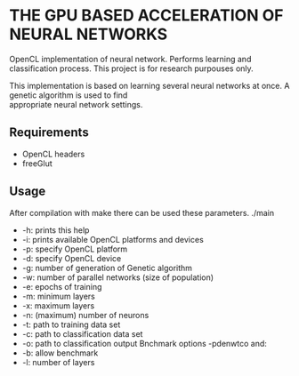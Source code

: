 # THE GPU BASED ACCELERATION OF NEURAL NETWORKS
OpenCL implementation of neural network. Performs learning and classification process.
This project is for research purpouses only.

This implementation is based on learning several neural networks at once. A genetic algorithm is used to find     
appropriate neural network settings.

## Requirements
- OpenCL headers
- freeGlut

## Usage
After compilation with make there can be used these parameters.
./main
- -h: prints this help
- -i: prints available OpenCL platforms and devices
- -p: specify OpenCL platform
- -d: specify OpenCL device
- -g: number of generation of Genetic algorithm
- -w: number of parallel networks (size of population)
- -e: epochs of training
- -m: minimum layers
- -x: maximum layers
- -n: (maximum) number of neurons
- -t: path to training data set
- -c: path to classification data set
- -o: path to classification output
Bnchmark options -pdenwtco and:  
- -b: allow benchmark
- -l: number of layers